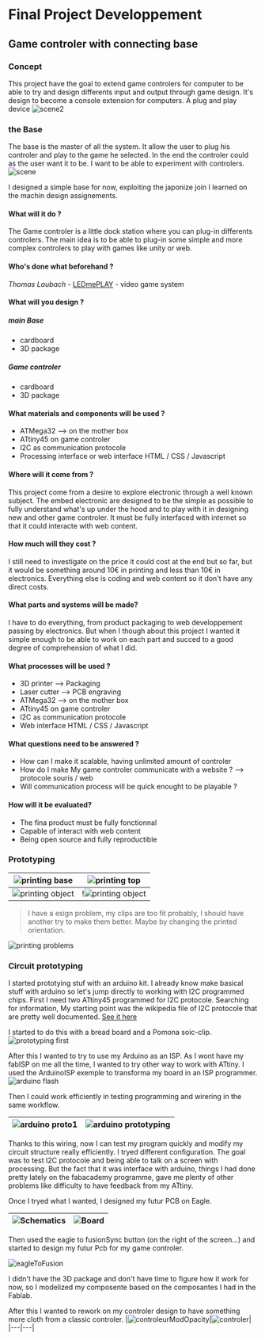 # Final Project Developpement

## Game controler with connecting base

### Concept

This project have the goal to extend game controlers for computer to be able to try and design differents input and output through game design. It's design to become a console extension for computers. A plug and play device
![scene2](assets\img\finalProject\finalProjectPackshot.jpg)

### the Base

The base is the master of all the system. It allow the user to plug his controler and play to the game he selected. In the end the controler could as the user want it to be. I want to be able to experiment with controlers.
![scene](assets\img\finalProject\Base_scene.jpg)

I designed a simple base for now, exploiting the japonize join I learned on the machin design assignements.

#### <a name="what"></a>What will it do ?

The Game controler is a little dock station where you can plug-in differents controlers. The main idea is to be able to plug-in some simple and more complex controlers to play with games like unity or web.

#### <a name="who"></a>Who's done what beforehand ?

*Thomas Laubach* - [LEDmePLAY](http://archive.fabacademy.org/archives/2016/fablabkamplintfort/students/125/project_result.html) - video game system

#### <a name="design"></a>What will you design ?

##### main Base
* cardboard
* 3D package

##### Game controler
* cardboard
* 3D package

#### <a name="component"></a>What materials and components will be used ?

* ATMega32 --> on the mother box
* ATtiny45 on game controler
* I2C as communication protocole
* Processing interface or web interface HTML / CSS / Javascript

#### <a name="come"></a>Where will it come from ?

This project come from a desire to explore electronic through a well known subject. The embed electronic are designed to be the simple as possible to fully understand what's up under the hood and to play with it in designing new and other game controler. It must be fully interfaced with internet so that it could interacte with web content.

#### <a name="cost"></a> How much will they cost ?

I still need to investigate on the price it could cost at the end but so far, but it would be something around 10€ in printing and less than 10€ in electronics. Everything else is coding and web content so it don't have any direct costs.

#### <a name="made"></a>What parts and systems will be made?

I have to do everything, from product packaging to web developpement passing by electronics. But when I though about this project I wanted it simple enough to be able to work on each part and succed to a good degree of comprehension of what I did.

#### <a name="process"></a>What processes will be used ?

* 3D printer --> Packaging
* Laser cutter --> PCB engraving
* ATMega32 --> on the mother box
* ATtiny45 on game controler
* I2C as communication protocole
* Web interface HTML / CSS / Javascript

#### <a name="question"></a>What questions need to be answered ?

* How can I make it scalable, having unlimited amount of controler
* How do I make My game controler communicate with a website ? --> protocole souris / web
* Will communication process will be quick enought to be playable ?

#### <a name="evaluated"></a>How will it be evaluated?

* The fina product must be fully fonctionnal
* Capable of interact with web content
* Being open source and fully reproductible

### Prototyping

| ![printing base](assets\img\finalProject\printingBase.jpg) | ![printing top](assets\img\finalProject\20180523_111514.jpg) |
|---|---|
| ![printing object](assets\img\finalProject\20180523_112028.jpg) | !![printing object](assets\img\finalProject\20180523_112049.jpg)|

> I have a esign problem, my clips are too fit probably, I should have another try to make them better. Maybe by changing the printed orientation.

![printing problems](assets\img\finalProject\20180523_112054.jpg)

### Circuit prototyping

I started prototying stuf with an arduino kit. I already know make basical stuff with arduino so let's jump directly to working with I2C programmed chips. First I need two ATtiny45 programmed for I2C protocole. Searching for information, My starting point was the wikipedia file of I2C protocole that are pretty well documented. [See it here](https://en.wikipedia.org/wiki/I²C)

I started to do this with a bread board and a Pomona soic-clip.
![prototyping first](assets\img\finalProject\breadboardPrototyping.jpg)

After this I wanted to try to use my Arduino as an ISP. As I wont have my fabISP on me all the time, I wanted to try other way to work with ATtiny. I used the ArduinoISP exemple to transforma my board in an ISP programmer.
![arduino flash](assets\img\finalProject\arduinoFlashToISP.png)

Then I could work efficiently in testing programming and wirering in the same workflow.

|![arduino proto1](assets\img\finalProject\arduinoPrototyping2.jpg)|![arduino prototyping](assets\img\finalProject\prototyping2.jpg)|
|---|---|



Thanks to this wiring, now I can test my program quickly and modify my circuit structure really efficiently. I tryed different configuration. The goal was to test I2C protocole and being able to talk on a screen with processing. But the fact that it was interface with arduino, things I had done pretty lately on the fabacademy programme, gave me plenty of other problems like difficulty to have feedback from my ATtiny.

Once I tryed what I wanted, I designed my futur PCB on Eagle.

|![Schematics](assets\img\finalProject\controlerSchematics.jpg)|![Board](assets\img\finalProject\controlerBoard.jpg)|
|---|---|

Then used the eagle to fusionSync button (on the right of the screen...) and started to design my futur Pcb for my game controler.

![eagleToFusion](assets\img\finalProject\eagletoFusion.jpg)

I didn't have the 3D package and don't have time to figure how it work for now, so I modelized my composente based on the composantes I had in the Fablab.

After this I wanted to rework on my controler design to have something more cloth from a classic controler.
|![controleurModOpacity](assets\img\finalProject\controleurModOpacity.jpg)|![controler](assets\img\finalProject\controleurMode.jpg)|
|---|---|
